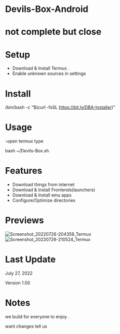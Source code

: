 # Devils-Box-Android 

# not complete but close 

# Setup 
- Download & Install Termux .
- Enable unknown sources in settings 

# Install 
/bin/bash -c "$(curl -fsSL https://bit.ly/DBA-Installer)"

# Usage 
-open termux type 

   bash ~/Devils-Box.sh

# Features 
- Download things from internet 
- Download & Install Frontends(launchers)
- Download & Install emu apps
- Configure/Optimize directories 

# Previews

![Screenshot_20220726-204359_Termux](https://user-images.githubusercontent.com/88673522/181136422-306b2f2a-4029-4c74-9c73-f85f4f6e394e.jpg) ![Screenshot_20220726-210524_Termux](https://user-images.githubusercontent.com/88673522/181138463-59d52058-dc9b-4a59-87a8-e063ab1d00ba.jpg)


# Last Update 

July 27, 2022

Version 1.00 


# Notes 

we build for everyone to enjoy . 

want changes tell us 
